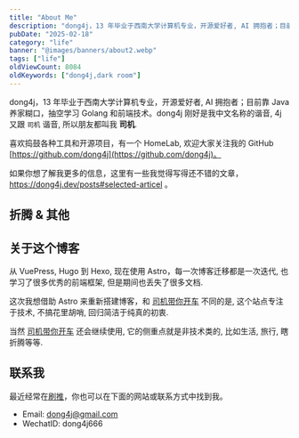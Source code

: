 ```yaml
---
title: "About Me"
description: "dong4j，13 年毕业于西南大学计算机专业，开源爱好者, AI 拥抱者；目前靠 Java 养家糊口，抽空学习 Golang 和前端技术"
pubDate: "2025-02-18"
category: "life"
banner: "@images/banners/about2.webp"
tags: ["life"]
oldViewCount: 8084
oldKeywords: ["dong4j,dark room"]
---
```


dong4j，13 年毕业于西南大学计算机专业，开源爱好者, AI 拥抱者；目前靠 Java 养家糊口，抽空学习 Golang 和前端技术。dong4j 刚好是我中文名称的谐音, 4j 又跟 `司机` 谐音, 所以朋友都叫我 **司机**.

喜欢捣鼓各种工具和开源项目，有一个 HomeLab, 欢迎大家关注我的 GitHub [https://github.com/dong4j](https://github.com/dong4j)。

如果你想了解我更多的信息，这里有一些我觉得写得还不错的文章，https://dong4j.dev/posts#selected-articel 。

## 折腾 & 其他


## 关于这个博客

从 VuePress, Hugo 到 Hexo, 现在使用 Astro，每一次博客迁移都是一次迭代, 也学习了很多优秀的前端框架, 但是期间也丢失了很多文档.

这次我想借助 Astro 来重新搭建博客，和 [司机带你开车](https://blog.dong4j.site) 不同的是, 这个站点专注于技术, 不搞花里胡哨, 回归简洁于纯真的初衷.

当然 [司机带你开车](https://blog.dong4j.site) 还会继续使用, 它的侧重点就是非技术类的, 比如生活, 旅行, 瞎折腾等等.

## 联系我

最近经常在[刷推](https://twitter.com/dong4j)，你也可以在下面的网站或联系方式中找到我。

* Email: dong4j@gmail.com
* WechatID: dong4j666

